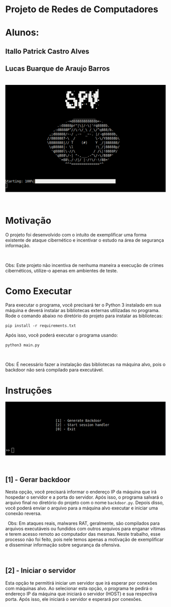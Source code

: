 # Projeto de Redes de Computadores

# Alunos: 
## Itallo Patrick Castro Alves
## Lucas Buarque de Araujo Barros
#

<img src="./assets/spy.png">

&nbsp;

# Motivação

O projeto foi desenvolvido com o intuito de exemplificar uma forma existente de ataque cibernético e incentivar o estudo na área de segurança informação.

&nbsp;

Obs: Este projeto não incentiva de nenhuma maneira a execução de crimes cibernéticos, utilize-o apenas em ambientes de teste.


# Como Executar
Para executar o programa, você precisará ter o Python 3 instalado em sua máquina e deverá instalar as bibliotecas externas utilizadas no programa.
Rode o comando abaixo no diretório do projeto para instalar as bibliotecas:

```shellscript
pip install -r requirements.txt
```

Após isso, você poderá executar o programa usando:
```shellscript
python3 main.py
```
&nbsp;

Obs: É necessário fazer a instalação das bibliotecas na máquina alvo, pois o backdoor não será compilado para executável.

# Instruções

<img src="./assets/main-menu.png">

&nbsp;

## [1] - Gerar backdoor
Nesta opção, você precisará informar o endereço IP da máquina que irá hospedar o servidor e a porta do servidor. Após isso, o programa salvará o arquivo final no diretório do projeto com o nome `backdoor.py`. Depois disso, você poderá enviar o arquivo para a máquina alvo executar e iniciar uma conexão reversa.

&nbsp;
Obs: Em ataques reais, malwares RAT, geralmente, são compilados para arquivos executáveis ou fundidos com outros arquivos para enganar vítimas e terem acesso remoto ao computador das mesmas. Neste trabalho, esse processo não foi feito, pois nele temos apenas a motivação de exemplificar e disseminar informação sobre segurança da ofensiva.

&nbsp;

## [2] - Iniciar o servidor
Esta opção te permitirá iniciar um servidor que irá esperar por conexões com máquinas alvo. Ao selecionar esta opção, o programa te pedirá o endereço IP da máquina que iniciará o servidor (HOST) e sua respectiva porta. Após isso, ele iniciará o servidor e esperará por conexões.
